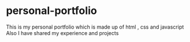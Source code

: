 # personal-portfolio
This is my personal portfolio which is made up of html , css and javascript
Also I have shared my experience and projects
